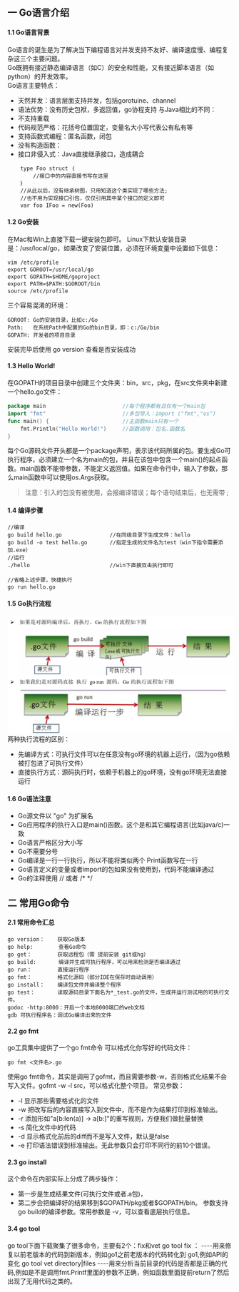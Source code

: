 ## 一 Go语言介绍
####  1.1 Go语言背景
Go语言的诞生是为了解决当下编程语言对并发支持不友好、编译速度慢、编程复杂这三个主要问题。  
Go既拥有接近静态编译语言（如C）的安全和性能，又有接近脚本语言（如python）的开发效率。  
Go语言主要特点：
 - 天然并发：语言层面支持并发，包括gorotuine、channel
 - 语法优势：没有历史包袱，多返回值，go协程支持
与Java相比的不同：
- 不支持重载
- 代码规范严格：花括号位置固定，变量名大小写代表公有私有等
- 支持函数式编程：匿名函数，闭包
- 没有构造函数：
- 接口非侵入式：Java直接继承接口，造成耦合
```
    type Foo struct ｛		
        //接口中的内容直接书写在这里
    ｝
    //从此以后，没有继承树图，只用知道这个类实现了哪些方法;
    //也不用为实现接口引包，仅仅引用其中某个接口的定义即可
    var foo IFoo = new(Foo)   
```
#### 1.2 Go安装
在Mac和Win上直接下载一键安装包即可。
Linux下默认安装目录是：/usr/local/go，如果改变了安装位置，必须在环境变量中设置如下信息：
```
vim /etc/profile
export GOROOT=/usr/local/go
export GOPATH=$HOME/goproject
export PATH=$PATH:$GOROOT/bin
​source /etc/profile 
```
三个容易混淆的环境：
```
GOROOT: Go的安装目录，比如c:/Go
Path:   在系统Path中配置的Go的bin目录，即：c:/Go/bin
GOPATH: 开发者的项目目录
```
​安装完毕后使用 go version 查看是否安装成功
#### 1.3 Hello World!
在GOPATH的项目目录中创建三个文件夹：bin，src，pkg，在src文件夹中新建一个hello.go文件：
```go
package main                        //每个程序都有且仅有一个main包
import "fmt"                        //多包导入：import ("fmt","os")
func main() {                       //主函数main只有一个
    fmt.Println("Hello World!")     //函数调用：包名.函数名
}
```
每个Go源码文件开头都是一个package声明，表示该代码所属的包。要生成Go可执行程序，必须建立一个名为main的包，并且在该包中包含一个main()的起点函数。main函数不能带参数，不能定义返回值。如果在命令行中，输入了参数，那么main函数中可以使用os.Args获取。
>注意：引入的包没有被使用，会报编译错误；每个语句结束后，也无需带 ;
#### 1.4 编译步骤
```
//编译
go build hello.go               //在同级目录下生成文件：hello
go build -o test hello.go       //指定生成的文件名为test（win下指令需要添加.exe） 
//运行
./hello                         //win下直接双击执行即可

//省略上述步骤，快捷执行
go run hello.go         
```
#### 1.5 Go执行流程
![](/images/Golang/语法-00.png)
两种执行流程的区别：  
- 先编译方式：可执行文件可以在任意没有go环境的机器上运行，（因为go依赖被打包进了可执行文件）
- 直接执行方式：源码执行时，依赖于机器上的go环境，没有go环境无法直接运行
#### 1.6 Go语法注意
- Go源文件以 "go" 为扩展名
- Go应用程序的执行入口是main()函数。这个是和其它编程语言(比如java/c)一致
- Go语言严格区分大小写
- Go不需要分号
- Go编译是一行一行执行，所以不能将类似两个 Print函数写在一行
- Go语言定义的变量或者import的包如果没有使用到，代码不能编译通过
- Go的注释使用 // 或者 /*  */
## 二 常用Go命令
#### 2.1 常用命令汇总
```
go version：    获取Go版本
go help:        查看Go命令
go get：        获取远程包（需 提前安装 git或hg）
go build:       编译并生成可执行程序，可以用来检测是否编译通过
go run：        直接运行程序
go fmt：        格式化源码（部分IDE在保存时自动调用）
go install：    编译包文件并编译整个程序
go test：       读取源码目录下面名为*_test.go的文件，生成并运行测试用的可执行文件。
godoc -http:8000：开启一个本地8000端口的web文档
gdb 可执行程序名：调试Go编译出来的文件
```
#### 2.2 go fmt
go工具集中提供了一个go fmt命令 可以格式化你写好的代码文件：
```
go fmt <文件名>.go
```
使用go fmt命令，其实是调用了gofmt，而且需要参数-w，否则格式化结果不会写入文件。gofmt -w -l src，可以格式化整个项目。
常见参数：
- -l 显示那些需要格式化的文件
- -w 把改写后的内容直接写入到文件中，而不是作为结果打印到标准输出。
- -r 添加形如"a[b:len(a)] -> a[b:]"的重写规则，方便我们做批量替换
- -s 简化文件中的代码
- -d 显示格式化前后的diff而不是写入文件，默认是false
- -e 打印语法错误到标准输出。无此参数只会打印不同行的前10个错误。
#### 2.3 go install
这个命令在内部实际上分成了两步操作：
- 第一步是生成结果文件(可执行文件或者.a包)，
- 第二步会把编译好的结果移到\$GOPATH/pkg或者$GOPATH/bin。
  参数支持go build的编译参数。常用参数是 -v，可以查看底层执行信息。
#### 3.4 go tool
go tool下面下载聚集了很多命令，主要有2个：fix和vet
go tool fix ：
----用来修复以前老版本的代码到新版本，例如go1之前老版本的代码转化到
go1,例如API的变化
go tool vet directory|files 
----用来分析当前目录的代码是否都是正确的代码,例如是不是调用fmt.Printf里面的参数不正确，例如函数里面提前return了然后出现了无用代码之类的。





